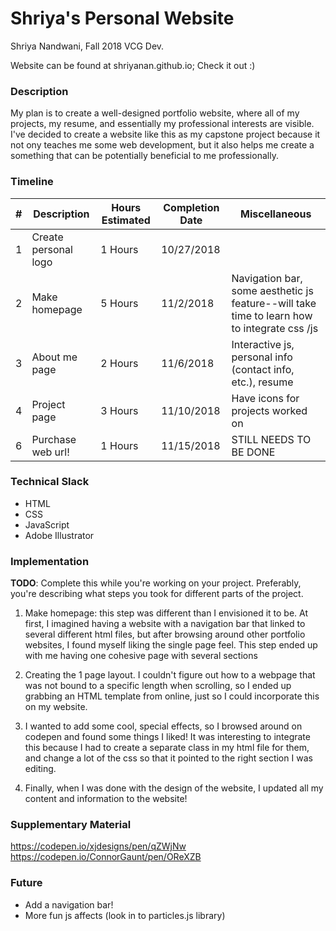 # Shriya's Personal Website
Shriya Nandwani, Fall 2018 VCG Dev. 

Website can be found at shriyanan.github.io; Check it out :)

### Description

My plan is to create a well-designed portfolio website, where all of my projects, my resume, and essentially my professional interests are visible. I've decided to create a website like this as my capstone project because it not ony teaches me some web development, but it also helps me create a something that can be potentially beneficial to me professionally.

### Timeline

| # | Description   | Hours Estimated | Completion Date | Miscellaneous |
| - | ------------- | --------------- | --------------- | ------------- |
| 1 | Create personal logo | 1 Hours | 10/27/2018 |  |
| 2 | Make homepage | 5 Hours | 11/2/2018 | Navigation bar, some aesthetic js feature--will take time to learn how to integrate css /js |
| 3 | About me page | 2 Hours | 11/6/2018 | Interactive js, personal info (contact info, etc.), resume |
| 4 | Project page | 3 Hours | 11/10/2018 | Have icons for projects worked on |
| 6 | Purchase web url!  | 1 Hours | 11/15/2018 | STILL NEEDS TO BE DONE |

### Technical Slack
* HTML
* CSS
* JavaScript
* Adobe Illustrator

### Implementation
**TODO**: Complete this while you're working on your project. Preferably, you're describing what steps you took for different parts of the project.

1. Make homepage: this step was different than I envisioned it to be. At first, I imagined having a website with a navigation bar that linked to several different html files, but after browsing around other portfolio websites, I found myself liking the single page feel. This step ended up with me having one cohesive page with several sections

2. Creating the 1 page layout. I couldn't figure out how to a webpage that was not bound to a specific length when scrolling, so I ended up grabbing an HTML template from online, just so I could incorporate this on my website. 

3. I wanted to add some cool, special effects, so I browsed around on codepen and found some things I liked! It was interesting to integrate this because I had to create a separate class in my html file for them, and change a lot of the css so that it pointed to the right section I was editing. 

4. Finally, when I was done with the design of the website, I updated all my content and information to the website!


### Supplementary Material

https://codepen.io/xjdesigns/pen/qZWjNw
https://codepen.io/ConnorGaunt/pen/OReXZB

### Future
* Add a navigation bar!
* More fun js affects (look in to particles.js library)
